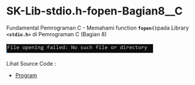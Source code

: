 # SK-Lib-stdio.h-fopen-Bagian8__C
Fundamental Pemrograman C - Memahami function <code><b>fopen()</b></code>pada Library <code><b>&lt;stdio.h></b></code> di Pemrograman C (Bagian 8)<br><br>
<img src="https://github.com/RizkyKhapidsyah/SK-Lib-stdio.h-fopen-Bagian8__C/blob/master/SK-Lib-stdio.h-fopen-Bagian8__C/result/001.PNG"><br><br>
Lihat Source Code : <br>
- <a href="https://github.com/RizkyKhapidsyah/SK-Lib-stdio.h-fopen-Bagian8__C/blob/master/SK-Lib-stdio.h-fopen-Bagian8__C/Source.c">Program</a>
